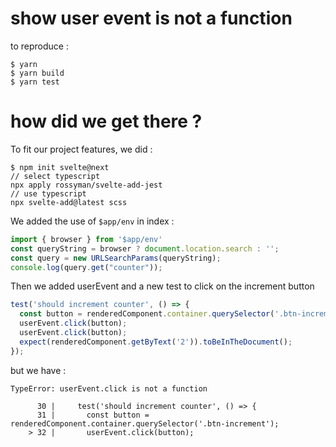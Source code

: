 # show user event is not a function

to reproduce : 
```shell
$ yarn
$ yarn build
$ yarn test
```

# how did we get there ?

To fit our project features, we did : 

```shell
$ npm init svelte@next
// select typescript
npx apply rossyman/svelte-add-jest
// use typescript
npx svelte-add@latest scss
```

We added the use of `$app/env` in index :

```typescript
import { browser } from '$app/env'
const queryString = browser ? document.location.search : '';
const query = new URLSearchParams(queryString);
console.log(query.get("counter"));
```

Then we added userEvent and a new test to click on the increment button

```javascript
test('should increment counter', () => {
  const button = renderedComponent.container.querySelector('.btn-increment');
  userEvent.click(button);
  userEvent.click(button);
  expect(renderedComponent.getByText('2')).toBeInTheDocument();
});
```

but we have : 

```shell
TypeError: userEvent.click is not a function

      30 |     test('should increment counter', () => {
      31 |       const button = renderedComponent.container.querySelector('.btn-increment');
    > 32 |       userEvent.click(button);
```